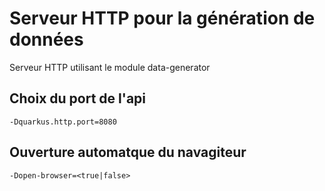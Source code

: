 # Serveur HTTP pour la génération de données

Serveur HTTP utilisant le module data-generator

## Choix du port de l'api

`-Dquarkus.http.port=8080`

## Ouverture automatque du navagiteur

`-Dopen-browser=<true|false>`
